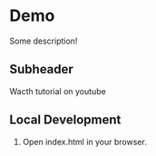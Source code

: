 # Demo

Some description!

## Subheader

Wacth tutorial on youtube

## Local Development

1. Open index.html in your browser.